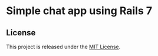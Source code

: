 # Simple chat app using Rails 7


## License

This project is released under the [MIT License](LICENSE).
